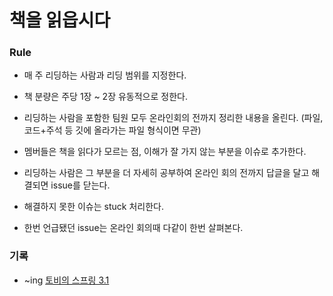 # 책을 읽읍시다

### Rule
- 매 주 리딩하는 사람과 리딩 범위를 지정한다.

- 책 분량은 주당 1장 ~ 2장 유동적으로 정한다.

- 리딩하는 사람을 포함한 팀원 모두 온라인회의 전까지 정리한 내용을 올린다. (파일, 코드+주석 등 깃에 올라가는 파일 형식이면 무관)

- 멤버들은 책을 읽다가 모르는 점, 이해가 잘 가지 않는 부분을 이슈로 추가한다.

- 리딩하는 사람은 그 부분을 더 자세히 공부하여 온라인 회의 전까지 답글을 달고 해결되면 issue를 닫는다.

- 해결하지 못한 이슈는 stuck 처리한다.

- 한번 언급됐던 issue는 온라인 회의때 다같이 한번 살펴본다.

### 기록
- ~ing <a href="">토비의 스프링 3.1</a>
